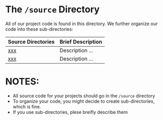 # The `/source` Directory

All of our project code is found in this directory.  We further organize our code into 
these sub-directories: 

|Source Directories | Brief Description|
|---------------| -----------------|
|[xxx](./xxx) | Description ... 
|[xxx](./xxx) | Description ... 



# NOTES: 
* All source code for your projects should go in the `/source` directory
* To organize your code, you might decide to create sub-directories, which is fine.
* If you use sub-directories, plese breifly describe them
